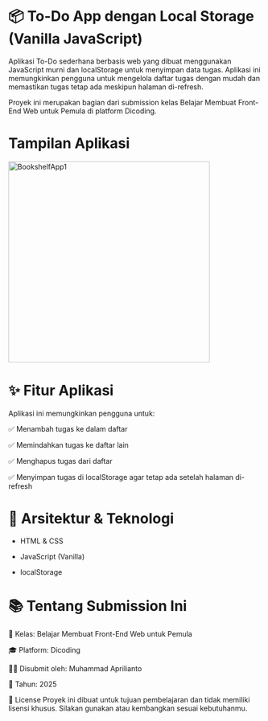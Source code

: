 # 📦 To-Do App dengan Local Storage (Vanilla JavaScript)

Aplikasi To-Do sederhana berbasis web yang dibuat menggunakan JavaScript murni dan localStorage untuk menyimpan data tugas. Aplikasi ini memungkinkan pengguna untuk mengelola daftar tugas dengan mudah dan memastikan tugas tetap ada meskipun halaman di-refresh.

Proyek ini merupakan bagian dari submission kelas Belajar Membuat Front-End Web untuk Pemula di platform Dicoding.

# Tampilan Aplikasi

<div style="display: flex; flex-wrap: wrap; gap: 10px; margin-bottom: 20px">
  <img src="https://cdn.discordapp.com/attachments/1355259701637419051/1371848239791472670/Screenshot_2025-05-13_at_20.54.59.png?ex=6824a0bc&is=68234f3c&hm=5c2e6545cd9b05e942f6a9a57511ac8745c6be0a1115312d4acd7ca995706ae0&" alt="BookshelfApp1" width="400"/>
</div>

# ✨ Fitur Aplikasi

Aplikasi ini memungkinkan pengguna untuk:

✅ Menambah tugas ke dalam daftar

✅ Memindahkan tugas ke daftar lain

✅ Menghapus tugas dari daftar

✅ Menyimpan tugas di localStorage agar tetap ada setelah halaman di-refresh

# 🧱 Arsitektur & Teknologi

- HTML & CSS

* JavaScript (Vanilla)

- localStorage

# 📚 Tentang Submission Ini

📌 Kelas: Belajar Membuat Front-End Web untuk Pemula

🎓 Platform: Dicoding

🧑‍💻 Disubmit oleh: Muhammad Aprilianto

📅 Tahun: 2025

📄 License
Proyek ini dibuat untuk tujuan pembelajaran dan tidak memiliki lisensi khusus. Silakan gunakan atau kembangkan sesuai kebutuhanmu.
